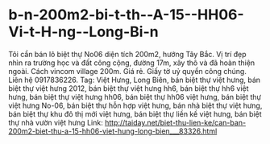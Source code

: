 b-n-200m2-bi-t-th--A-15--HH06-Vi-t-H-ng--Long-Bi-n
==================================================

Tôi cần bán lô biệt thự No06 diện tích 200m2, hướng Tây Bắc. Vị trí đẹp nhìn ra trường học và đất công cộng, đường 17m, xây thô và đã hoàn thiện ngoài. Cách vincom village 200m. Giá rẻ. Giấy tờ uỷ quyền công chúng. Liên hệ 0917836226.  Tag: Việt Hưng,   Long Biên,   bán biệt thự việt hưng,   bán biệt thự việt hưng 2012,   bán biệt thự việt hưng hh6,   bán biệt thự hh6 việt hưng,   bán biệt thự việt hưng hh06,   bán biệt thự hh06 việt hưng,   bán biệt thự việt hưng No-06,   bán biệt thự hỗn hợp việt hưng,   bán nhà biệt thự việt hưng,   bán biệt thự khu đô thị mới việt hưng,   bán biệt thự liền kề việt hưng,   bán biệt thự nhà vườn việt hưng    Link: http://taiday.net/biet-thu-lien-ke/can-ban-200m2-biet-thu-a-15-hh06-viet-hung-long-bien___83326.html